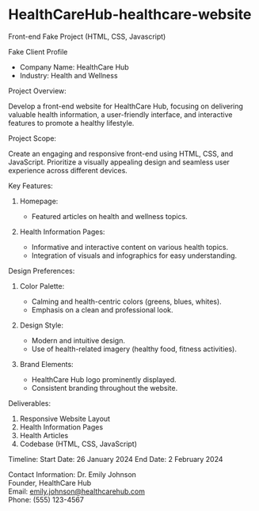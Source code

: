 # HealthCareHub-healthcare-website
Front-end Fake Project (HTML, CSS, Javascript)

Fake Client Profile

- Company Name: HealthCare Hub
- Industry: Health and Wellness

Project Overview:

Develop a front-end website for HealthCare Hub, focusing on delivering valuable health information, a user-friendly interface, and interactive features to promote a healthy lifestyle.

Project Scope:

Create an engaging and responsive front-end using HTML, CSS, and JavaScript. Prioritize a visually appealing design and seamless user experience across different devices.

Key Features:

1. Homepage:
   - Featured articles on health and wellness topics.

2. Health Information Pages:
   - Informative and interactive content on various health topics.
   - Integration of visuals and infographics for easy understanding.

Design Preferences:

1. Color Palette:
   - Calming and health-centric colors (greens, blues, whites).
   - Emphasis on a clean and professional look.

2. Design Style:
   - Modern and intuitive design.
   - Use of health-related imagery (healthy food, fitness activities).

3. Brand Elements:
   - HealthCare Hub logo prominently displayed.
   - Consistent branding throughout the website.

Deliverables:
1. Responsive Website Layout
2. Health Information Pages
3. Health Articles
4. Codebase (HTML, CSS, JavaScript)

Timeline:
Start Date: 26 January 2024
End Date: 2 February 2024

Contact Information:
Dr. Emily Johnson  
Founder, HealthCare Hub  
Email: emily.johnson@healthcarehub.com  
Phone: (555) 123-4567
